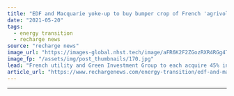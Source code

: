 ```yaml
---
title: "EDF and Macquarie yoke-up to buy bumper crop of French 'agrivoltaic' projects"
date: "2021-05-20"
tags: 
  - energy transition
  - recharge news
source: "recharge news"
image_url: "https://images-global.nhst.tech/image/aFR6K2F2ZGozRXR4RGg4TnMxc2RsbG5CRjYyTlhtdDNUZUw4MDhaVjBFMD0=/nhst/binary/0c8d6108bb6d25ba4a56445021e4faa5"
image_fp: "/assets/img/post_thumbnails/170.jpg"
lead: "French utility and Green Investment Group to each acquire 45% in solar developer and agrivoltaic specialist Green Lighthouse Development with 2.4GW project pipeline"
article_url: "https://www.rechargenews.com/energy-transition/edf-and-macquarie-yoke-up-to-buy-bumper-crop-of-french-agrivoltaic-projects/2-1-1013244"
---
```


---
